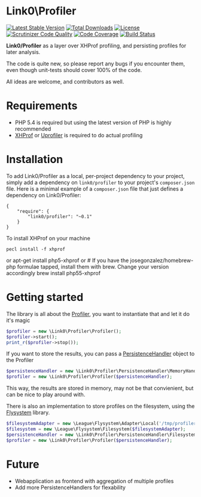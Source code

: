 Link0\Profiler
==============
[![Latest Stable Version](https://poser.pugx.org/link0/profiler/v/stable.svg)](https://packagist.org/packages/link0/profiler)
[![Total Downloads](https://poser.pugx.org/link0/profiler/downloads.svg)](https://packagist.org/packages/link0/profiler)
[![License](https://poser.pugx.org/link0/profiler/license.svg)](https://packagist.org/packages/link0/profiler)
[![Scrutinizer Code Quality](https://scrutinizer-ci.com/g/link0/profiler/badges/quality-score.png?b=master)](https://scrutinizer-ci.com/g/link0/profiler/?branch=master)
[![Code Coverage](https://scrutinizer-ci.com/g/link0/profiler/badges/coverage.png?b=master)](https://scrutinizer-ci.com/g/link0/profiler/?branch=master)
[![Build Status](https://scrutinizer-ci.com/g/link0/profiler/badges/build.png?b=master)](https://scrutinizer-ci.com/g/link0/profiler/build-status/master)

**Link0/Profiler** as a layer over XHProf profiling, and persisting profiles for later analysis.

The code is quite new, so please report any bugs if you encounter them, even though unit-tests should cover 100% of the code.

All ideas are welcome, and contributors as well.

Requirements
============
* PHP 5.4 is required but using the latest version of PHP is highly recommended
* [XHProf](http://pecl.php.net/package/xhprof) or [Uprofiler](https://github.com/FriendsOfPHP/uprofiler) is required to do actual profiling

Installation
============
To add Link0/Profiler as a local, per-project dependency to your project, simply add a dependency on `link0/profiler` to your project's `composer.json` file. Here is a minimal example of a `composer.json` file that just defines a dependency on Link0/Profiler:

    {
        "require": {
            "link0/profiler": "~0.1"
        }
    }

To install XHProf on your machine

    pecl install -f xhprof
or 
    apt-get install php5-xhprof
or
    # If you have the josegonzalez/homebrew-php formulae tapped, install them with brew. Change your version accordingly
    brew install php55-xhprof

Getting started
===============
The library is all about the [Profiler](https://github.com/link0/profiler/blob/master/src/Link0/Profiler/Profiler.php), you want to instantiate that and let it do it's magic

```php
$profiler = new \Link0\Profiler\Profiler();
$profiler->start();
print_r($profiler->stop());
```

If you want to store the results, you can pass a [PersistenceHandler](https://github.com/dennisdegreef/profiler/tree/cleanup/src/Link0/Profiler/PersistenceHandler) object to the Profiler

```php
$persistenceHandler = new \Link0\Profiler\PersistenceHandler\MemoryHandler();
$profiler = new \Link0\Profiler\Profiler($persistenceHandler);
```

This way, the results are stored in memory, may not be that convienient, but can be nice to play around with.

There is also an implementation to store profiles on the filesystem, using the [Flysystem](http://flysystem.thephpleague.com/) library.

```php
$filesystemAdapter = new \League\Flysystem\Adapter\Local('/tmp/profiler');
$filesystem = new \League\Flysystem\Filesystem($filesystemAdapter);
$persistenceHandler = new \Link0\Profiler\PersistenceHandler\FilesystemHandler($filesystem);
$profiler = new \Link0\Profiler\Profiler($persistenceHandler);
```

Future
=====
- Webapplication as frontend with aggregation of multiple profiles
- Add more PersistenceHandlers for flexability


